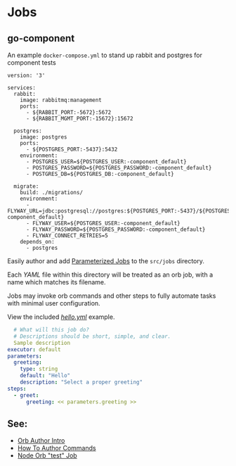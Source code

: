 # Jobs

## go-component

An example `docker-compose.yml` to stand up rabbit and postgres for component tests
```
version: '3'

services:
  rabbit:
    image: rabbitmq:management
    ports:
      - ${RABBIT_PORT:-5672}:5672
      - ${RABBIT_MGMT_PORT:-15672}:15672

  postgres:
    image: postgres
    ports:
      - ${POSTGRES_PORT:-5437}:5432
    environment:
      - POSTGRES_USER=${POSTGRES_USER:-component_default}
      - POSTGRES_PASSWORD=${POSTGRES_PASSWORD:-component_default}
      - POSTGRES_DB=${POSTGRES_DB:-component_default}

  migrate:
    build: ./migrations/
    environment:
      - FLYWAY_URL=jdbc:postgresql://postgres:${POSTGRES_PORT:-5437}/${POSTGRES_DB:-component_default}
      - FLYWAY_USER=${POSTGRES_USER:-component_default}
      - FLYWAY_PASSWORD=${POSTGRES_PASSWORD:-component_default}
      - FLYWAY_CONNECT_RETRIES=5
    depends_on:
      - postgres
```


Easily author and add [Parameterized Jobs](https://circleci.com/docs/2.0/reusing-config/#authoring-parameterized-jobs) to the `src/jobs` directory.

Each _YAML_ file within this directory will be treated as an orb job, with a name which matches its filename.

Jobs may invoke orb commands and other steps to fully automate tasks with minimal user configuration.

View the included _[hello.yml](./hello.yml)_ example.


```yaml
  # What will this job do?
  # Descriptions should be short, simple, and clear.
  Sample description
executor: default
parameters:
  greeting:
    type: string
    default: "Hello"
    description: "Select a proper greeting"
steps:
  - greet:
      greeting: << parameters.greeting >>
```

## See:
 - [Orb Author Intro](https://circleci.com/docs/2.0/orb-author-intro/#section=configuration)
 - [How To Author Commands](https://circleci.com/docs/2.0/reusing-config/#authoring-parameterized-jobs)
 - [Node Orb "test" Job](https://github.com/CircleCI-Public/node-orb/blob/master/src/jobs/test.yml)